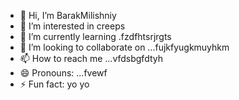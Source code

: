 - 👋 Hi, I’m BarakMilishniy
- 👀 I’m interested in creeps
- 🌱 I’m currently learning .fzdfhtsrjrgts
- 💞️ I’m looking to collaborate on ...fujkfyugkmuyhkm
- 📫 How to reach me ...vfdsbgfdtyh
- 😄 Pronouns: ...fvewf
- ⚡ Fun fact: yo yo 
<!--
BarakMilishniy/BarakMilishniy is a ✨ special ✨ repository because its `README.md` (this file) appears on your GitHub profile.
You can click the Preview link to take a look at your changes.
--

